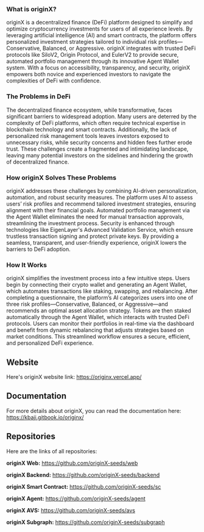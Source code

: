 ### What is originX?  
originX is a decentralized finance (DeFi) platform designed to simplify and optimize cryptocurrency investments for users of all experience levels. By leveraging artificial intelligence (AI) and smart contracts, the platform offers personalized investment strategies tailored to individual risk profiles—Conservative, Balanced, or Aggressive. originX integrates with trusted DeFi protocols like SiloV2, Origin Protocol, and EulerV2 to provide secure, automated portfolio management through its innovative Agent Wallet system. With a focus on accessibility, transparency, and security, originX empowers both novice and experienced investors to navigate the complexities of DeFi with confidence.

### The Problems in DeFi  
The decentralized finance ecosystem, while transformative, faces significant barriers to widespread adoption. Many users are deterred by the complexity of DeFi platforms, which often require technical expertise in blockchain technology and smart contracts. Additionally, the lack of personalized risk management tools leaves investors exposed to unnecessary risks, while security concerns and hidden fees further erode trust. These challenges create a fragmented and intimidating landscape, leaving many potential investors on the sidelines and hindering the growth of decentralized finance.

### How originX Solves These Problems  
originX addresses these challenges by combining AI-driven personalization, automation, and robust security measures. The platform uses AI to assess users’ risk profiles and recommend tailored investment strategies, ensuring alignment with their financial goals. Automated portfolio management via the Agent Wallet eliminates the need for manual transaction approvals, streamlining the investment process. Security is enhanced through technologies like EigenLayer's Advanced Validation Service, which ensure trustless transaction signing and protect private keys. By providing a seamless, transparent, and user-friendly experience, originX lowers the barriers to DeFi adoption.

### How It Works  
originX simplifies the investment process into a few intuitive steps. Users begin by connecting their crypto wallet and generating an Agent Wallet, which automates transactions like staking, swapping, and rebalancing. After completing a questionnaire, the platform’s AI categorizes users into one of three risk profiles—Conservative, Balanced, or Aggressive—and recommends an optimal asset allocation strategy. Tokens are then staked automatically through the Agent Wallet, which interacts with trusted DeFi protocols. Users can monitor their portfolios in real-time via the dashboard and benefit from dynamic rebalancing that adjusts strategies based on market conditions. This streamlined workflow ensures a secure, efficient, and personalized DeFi experience.

## Website
Here's originX website link: https://originx.vercel.app/

## Documentation
For more details about originX, you can read the documentation here:
https://kbaji.gitbook.io/originx/

## Repositories
Here are the links of all repositories:

**originX Web:** https://github.com/originX-seeds/web

**originX Backend:** https://github.com/originX-seeds/backend

**originX Smart Contract:** https://github.com/originX-seeds/sc

**originX Agent:** https://github.com/originX-seeds/agent

**originX AVS:** https://github.com/originX-seeds/avs

**originX Subgraph:** https://github.com/originX-seeds/subgraph